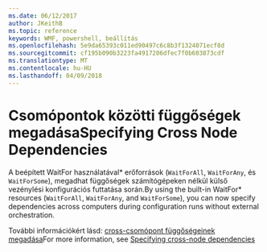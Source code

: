 ```yaml
---
ms.date: 06/12/2017
author: JKeithB
ms.topic: reference
keywords: WMF, powershell, beállítás
ms.openlocfilehash: 5e9da65393c011ed90497c6c8b3f1324071ecf8d
ms.sourcegitcommit: cf195b090b3223fa4917206dfec7f0b603873cdf
ms.translationtype: MT
ms.contentlocale: hu-HU
ms.lasthandoff: 04/09/2018
---
```

# <a name="specifying-cross-node-dependencies"></a><span data-ttu-id="a012e-102">Csomópontok közötti függőségek megadása</span><span class="sxs-lookup"><span data-stu-id="a012e-102">Specifying Cross Node Dependencies</span></span>

<span data-ttu-id="a012e-103">A beépített WaitFor használatával\* erőforrások (`WaitForAll`, `WaitForAny`, és `WaitForSome`), megadhat függőségek számítógépeken nélkül külső vezénylési konfigurációs futtatása során.</span><span class="sxs-lookup"><span data-stu-id="a012e-103">By using the built-in WaitFor\* resources (`WaitForAll`, `WaitForAny`, and `WaitForSome`), you can now specify dependencies across computers during configuration runs without external orchestration.</span></span>

<span data-ttu-id="a012e-104">További információkért lásd: [cross-csomópont függőségeinek megadása](https://msdn.microsoft.com/powershell/dsc/crossnodedependencies)</span><span class="sxs-lookup"><span data-stu-id="a012e-104">For more information, see [Specifying cross-node dependencies](https://msdn.microsoft.com/powershell/dsc/crossnodedependencies)</span></span>